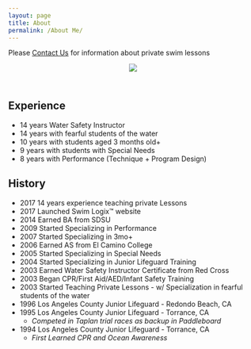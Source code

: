 ```yaml
---
layout: page
title: About
permalink: /About Me/
---
```


Please [Contact Us](https://jonnyphresh.github.io/Contact%20Us/) for information about private swim lessons

<header class=" _o2h6b"><div class="_o0ohn"><div class="_8gpiy _r43r5"><img class="_iv4d5" src="https://instagram.fsan1-1.fna.fbcdn.net/t51.2885-19/11809702_838503769570265_551739110_a.jpg"></div></div><div class="_de9bg"><div class="_8mm5v"><h1 class="_i572c notranslate"></h1></div><div class="_hcch2"><span class=" _6ildf _7k49n"></span></div></div></header>

Experience
----------------
- 14 years Water Safety Instructor
- 14 years with fearful students of the water
- 10 years with students aged 3 months old+
- 9 years with students with Special Needs
- 8 years with Performance (Technique + Program Design)

History
-------------
- 2017 14 years experience teaching private Lessons
- 2017 Launched Swim Logix™ website
- 2014 Earned BA from SDSU
- 2009 Started Specializing in Performance
- 2007 Started Specializing in 3mo+
- 2006 Earned AS from El Camino College
- 2005 Started Specializing in Special Needs
- 2004 Started Specializing in Junior Lifeguard Training
- 2003 Earned Water Safety Instructor Certificate from Red Cross
- 2003 Began CPR/First Aid/AED/Infant Safety Training
- 2003 Started Teaching Private Lessons - w/ Specialization in fearful students of the water
- 1996 Los Angeles County Junior Lifeguard - Redondo Beach, CA
- 1995 Los Angeles County Junior Lifeguard - Torrance, CA
    - *Competed in Taplan trial races as backup in Paddleboard*
- 1994 Los Angeles County Junior Lifeguard - Torrance, CA
    - *First Learned CPR and Ocean Awareness*

